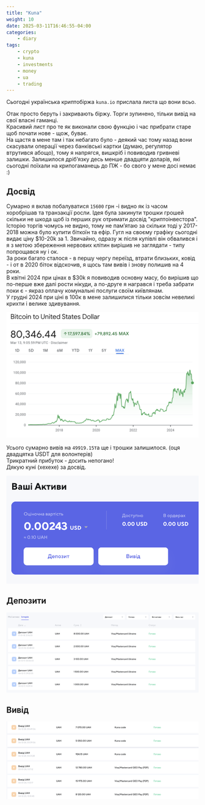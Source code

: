 ```yaml
---
title: "Kuna"
weight: 10
date: 2025-03-11T16:46:55-04:00
categories:
    - diary
tags:
    - crypto
    - kuna
    - investments
    - money
    - ua
    - trading
---
```

Сьогодні українська криптобіржа `kuna.io` прислала листа що вони всьо.
<!--more-->
Отак просто беруть і закривають біржу. Торги зупинено, тільки вивід на свої власні гаманці.  
Красивий лист про те як виконали свою функцію і час прибрати старе щоб почати нове - щож, буває.  
На щастя в мене там і так небагато було - деякий час тому назад вони скасували операції через банківські картки (думаю, регулятор втрутився абощо), тому я напрягся, вишкріб і повиводив гривневі залишки. Залишилося дрібʼязку десь менше двадцяти доларів, які сьогодні поїхали на крипогаманець до ПЖ - бо свого у мене досі немає :)

## Досвід

Сумарно я вклав побалуватися `15600` грн -і видно як із часом хоробрішав та транзакції росли. Ідея була закинути трошки грошей скільки не шкода щоб із перших рук отримати досвід "криптоінвестора".  
Історію торгів чомусь не видно, тому не памʼятаю за скільки тоді у 2017-2018 можна було купити біткоїн та ефір. Гугл на своєму графіку сьогодні видає ціну $10-20k за 1. Звичайно, одразу ж після купівлі він обвалився і я з метою збереження нервових клітин вирішив не заглядати - типу попрощався ну і ок.  
За роки багато сталося - в першу чергу переїзд, втрати близьких, ковід - і от в 2020 біток відскочив, я щось там вивів і знову полишив на 4 роки.  
В квітні 2024 при цінах в $30k я повиводив основну масу, бо вирішив що по-перше вже далі рости нікуди, а по-друге я награвся і треба забрати поки є - якраз оплачу комунальні послуги своїм київлянам.  
У грудні 2024 при ціні в 100к в мене залишилися тільки зовсім невеликі крихти і велике здивування.  

![BTC price](image-2.png)

Усього сумарно вивів на `49919.15`та ще і трошки залишилося.  (оця двадцятка USDT для волонтерів)  
Трикратний прибуток - досить непогано!  
Дякую куні (хехехе) за досвід.

![balance](image-3.png)

## Депозити

![депозит](image.png)

## Вивід

![вивід](image-1.png)